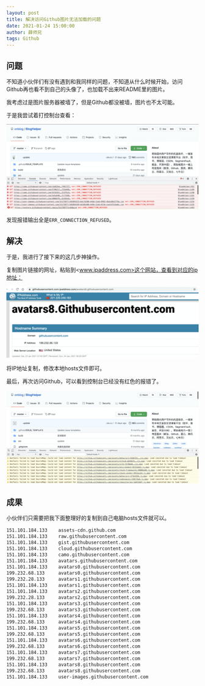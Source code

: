 ```yaml
---
layout: post
title: 解决访问Github图片无法加载的问题
date: 2021-01-24 15:00:00
author: 薛师兄
tags: Github
---
```


## 问题

不知道小伙伴们有没有遇到和我同样的问题，不知道从什么时候开始，访问Github再也看不到自己的头像了，也加载不出来README里的图片。

我考虑过是图片服务器被墙了，但是Github都没被墙，图片也不太可能。

于是我尝试着打控制台查看：

![](./20210124Github网站的图片不显示如何解决/image-20210124173253941.png)

发现报错输出全是`ERR_CONNECTION_REFUSED`。

## 解决

于是，我进行了接下来的这几步神操作。

复制图片链接的网址，粘贴到<www.ipaddress.com>这个网站，查看到对应的ip地址：

![](./20210124Github网站的图片不显示如何解决/image-20210124180918460.png)

将IP地址复制，修改本地hosts文件即可。

最后，再次访问Github，可以看到控制台已经没有红色的报错了。

![](./20210124Github网站的图片不显示如何解决/image-20210124181306898.png)

## 成果

小伙伴们只需要把我下面整理好的复制到自己电脑hosts文件就可以。

```
151.101.184.133    assets-cdn.github.com
151.101.184.133    raw.githubusercontent.com
151.101.184.133    gist.githubusercontent.com
151.101.184.133    cloud.githubusercontent.com
151.101.184.133    camo.githubusercontent.com
151.101.184.133    avatars.githubusercontent.com
151.101.184.133    avatars0.githubusercontent.com
199.232.68.133     avatars0.githubusercontent.com
199.232.28.133     avatars1.githubusercontent.com
151.101.184.133    avatars1.githubusercontent.com
151.101.184.133    avatars2.githubusercontent.com
199.232.28.133     avatars2.githubusercontent.com
151.101.184.133    avatars3.githubusercontent.com
199.232.68.133     avatars3.githubusercontent.com
151.101.184.133    avatars4.githubusercontent.com
199.232.68.133     avatars4.githubusercontent.com
151.101.184.133    avatars5.githubusercontent.com
199.232.68.133     avatars5.githubusercontent.com
151.101.184.133    avatars6.githubusercontent.com
199.232.68.133     avatars6.githubusercontent.com
151.101.184.133    avatars7.githubusercontent.com
199.232.68.133     avatars7.githubusercontent.com
151.101.184.133    avatars8.githubusercontent.com
199.232.68.133     avatars8.githubusercontent.com
151.101.184.133    user-images.githubusercontent.com
```


